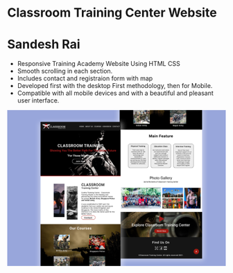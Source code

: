 # Classroom Training Center Website
# Sandesh Rai

- Responsive Training Academy Website Using HTML CSS 
- Smooth scrolling in each section.
- Includes contact and registraion form with map
- Developed first with the desktop First methodology, then for Mobile.
- Compatible with all mobile devices and with a beautiful and pleasant user interface.

![preview img](/preview.png)
